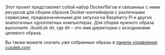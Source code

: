 Этот проект представляет собой набор Dockerfile'ов и связанных с ними ресурсов для сборки образов Docker-контейнеров с различными сервисами, предназначенными для запуска на Raspberry Pi и других аналогичных одноплатных компьютерах. Для сборки нужного образа выполните ./build.sh dir, где dir – это имя директории с исходниками целевого образа.

Вы также можете скачать уже собранные образы в [панели управления cusdeb.com](https://cusdeb.com/dashboard/)